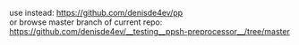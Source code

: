 use instead: https://github.com/denisde4ev/pp <br>
or browse master branch of current repo: https://github.com/denisde4ev/__testing__ppsh-preprocessor__/tree/master
